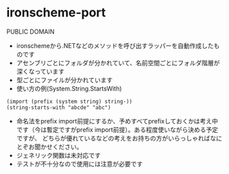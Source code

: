 # ironscheme-port

PUBLIC DOMAIN

- ironschemeから.NETなどのメソッドを呼び出すラッパーを自動作成したものです
- アセンブリごとにフォルダが分かれていて、名前空間ごとにフォルダ階層が深くなっています
- 型ごとにファイルが分かれています
- 使い方の例(System.String.StartsWith)
```
(import (prefix (system string) string-))
(string-starts-with "abcde" "abc")
```
- 命名法をprefix import前提にするか、予めすべてprefixしておくかは考え中です（今は暫定ですがprefix import前提）。ある程度使いながら決める予定ですが、
どちらが優れているなどの考えをお持ちの方がいらっしゃればなにとぞお聞かせください。
- ジェネリック関数は未対応です
- テストが不十分なので使用には注意が必要です



